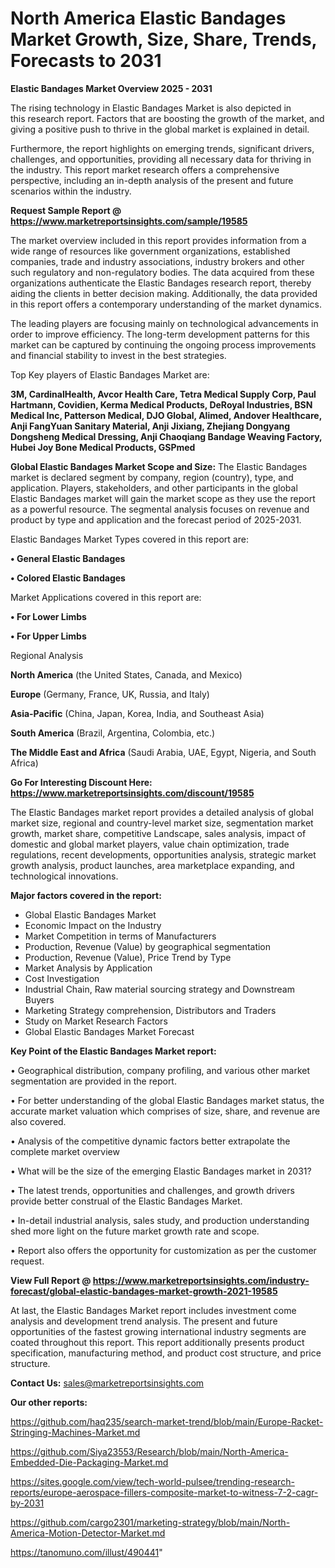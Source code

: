 # North America Elastic Bandages Market Growth, Size, Share, Trends, Forecasts to 2031

<Strong> Elastic Bandages Market Overview 2025 - 2031</strong>

The rising technology in Elastic Bandages Market is also depicted in this research report. Factors that are boosting the growth of the market, and giving a positive push to thrive in the global market is explained in detail.

Furthermore, the report highlights on emerging trends, significant drivers, challenges, and opportunities, providing all necessary data for thriving in the industry. This report market research offers a comprehensive perspective, including an in-depth analysis of the present and future scenarios within the industry.

<strong>Request Sample Report @ <a href=https://www.marketreportsinsights.com/sample/19585>https://www.marketreportsinsights.com/sample/19585</a></strong>

The market overview included in this report provides information from a wide range of resources like government organizations, established companies, trade and industry associations, industry brokers and other such regulatory and non-regulatory bodies. The data acquired from these organizations authenticate the Elastic Bandages research report, thereby aiding the clients in better decision making. Additionally, the data provided in this report offers a contemporary understanding of the market dynamics.

The leading players are focusing mainly on technological advancements in order to improve efficiency. The long-term development patterns for this market can be captured by continuing the ongoing process improvements and financial stability to invest in the best strategies.

Top Key players of Elastic Bandages Market are:

<strong>3M, CardinalHealth, Avcor Health Care, Tetra Medical Supply Corp, Paul Hartmann, Covidien, Kerma Medical Products, DeRoyal Industries, BSN Medical Inc, Patterson Medical, DJO Global, Alimed, Andover Healthcare, Anji FangYuan Sanitary Material, Anji Jixiang, Zhejiang Dongyang Dongsheng Medical Dressing, Anji Chaoqiang Bandage Weaving Factory, Hubei Joy Bone Medical Products, GSPmed</strong>

<strong><b>Global Elastic Bandages Market Scope and Size:</b></strong>
The Elastic Bandages market is declared segment by company, region (country), type, and application. Players, stakeholders, and other participants in the global Elastic Bandages market will gain the market scope as they use the report as a powerful resource. The segmental analysis focuses on revenue and product by type and application and the forecast period of 2025-2031.

Elastic Bandages Market Types covered in this report are:

<strong>• General Elastic Bandages

• Colored Elastic Bandages</strong>

Market Applications covered in this report are:

<strong>• For Lower Limbs

• For Upper Limbs</strong> 

Regional Analysis

<strong>North America</strong> (the United States, Canada, and Mexico)

<strong>Europe</strong> (Germany, France, UK, Russia, and Italy)

<strong>Asia-Pacific</strong> (China, Japan, Korea, India, and Southeast Asia)

<strong>South America</strong> (Brazil, Argentina, Colombia, etc.)

<strong>The Middle East and Africa</strong> (Saudi Arabia, UAE, Egypt, Nigeria, and South Africa)

<strong>Go For Interesting Discount Here: <a href=https://www.marketreportsinsights.com/discount/19585>https://www.marketreportsinsights.com/discount/19585</a></strong>

The Elastic Bandages market report provides a detailed analysis of global market size, regional and country-level market size, segmentation market growth, market share, competitive Landscape, sales analysis, impact of domestic and global market players, value chain optimization, trade regulations, recent developments, opportunities analysis, strategic market growth analysis, product launches, area marketplace expanding, and technological innovations.

<strong><b>Major factors covered in the report:</b></strong>
<ul>
  <li>Global Elastic Bandages Market </li>
  <li>Economic Impact on the Industry</li>
  <li>Market Competition in terms of Manufacturers</li>
  <li>Production, Revenue (Value) by geographical segmentation</li>
  <li>Production, Revenue (Value), Price Trend by Type</li>
  <li>Market Analysis by Application</li>
  <li>Cost Investigation</li>
  <li>Industrial Chain, Raw material sourcing strategy and Downstream Buyers</li>
  <li>Marketing Strategy comprehension, Distributors and Traders</li>
  <li>Study on Market Research Factors</li>
  <li>Global Elastic Bandages Market Forecast</li>
</ul>

<strong><b>Key Point of the Elastic Bandages Market report:</b></strong>

• Geographical distribution, company profiling, and various other market segmentation are provided in the report.

• For better understanding of the global Elastic Bandages market status, the accurate market valuation which comprises of size, share, and revenue are also covered.

• Analysis of the competitive dynamic factors better extrapolate the complete market overview

• What will be the size of the emerging Elastic Bandages market in 2031?

• The latest trends, opportunities and challenges, and growth drivers provide better construal of the Elastic Bandages Market.

• In-detail industrial analysis, sales study, and production understanding shed more light on the future market growth rate and scope.

• Report also offers the opportunity for customization as per the customer request.

<strong><b>View Full Report @ <a href=https://www.marketreportsinsights.com/industry-forecast/global-elastic-bandages-market-growth-2021-19585>https://www.marketreportsinsights.com/industry-forecast/global-elastic-bandages-market-growth-2021-19585</a></b></strong>


At last, the Elastic Bandages Market report includes investment come analysis and development trend analysis. The present and future opportunities of the fastest growing international industry segments are coated throughout this report. This report additionally presents product specification, manufacturing method, and product cost structure, and price structure.

<strong>Contact Us:</strong>
sales@marketreportsinsights.com

<strong>Our other reports:</strong>

<a href=https://github.com/haq235/search-market-trend/blob/main/Europe-Racket-Stringing-Machines-Market.md>https://github.com/haq235/search-market-trend/blob/main/Europe-Racket-Stringing-Machines-Market.md</a>

<a href=https://github.com/Siya23553/Research/blob/main/North-America-Embedded-Die-Packaging-Market.md>https://github.com/Siya23553/Research/blob/main/North-America-Embedded-Die-Packaging-Market.md</a>

<a href=https://sites.google.com/view/tech-world-pulsee/trending-research-reports/europe-aerospace-fillers-composite-market-to-witness-7-2-cagr-by-2031>https://sites.google.com/view/tech-world-pulsee/trending-research-reports/europe-aerospace-fillers-composite-market-to-witness-7-2-cagr-by-2031</a>

<a href=https://github.com/cargo2301/marketing-strategy/blob/main/North-America-Motion-Detector-Market.md>https://github.com/cargo2301/marketing-strategy/blob/main/North-America-Motion-Detector-Market.md</a>

<a href=https://tanomuno.com/illust/490441>https://tanomuno.com/illust/490441</a>"
